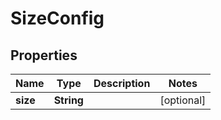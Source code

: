 

# SizeConfig

## Properties

Name | Type | Description | Notes
------------ | ------------- | ------------- | -------------
**size** | **String** |  |  [optional]




